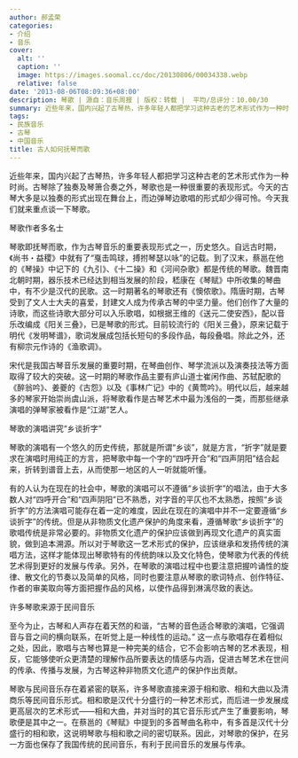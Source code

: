 ```yaml
---
author: 郝孟荣
categories:
- 介绍
- 音乐
cover:
  alt: ''
  caption: ''
  image: https://images.soomal.cc/doc/20130806/00034338.webp
  relative: false
date: '2013-08-06T08:09:36+08:00'
description: 琴歌 | 源自：音乐周报 | 版权：转载 |  平均/总评分：10.00/30
summary: 近些年来，国内兴起了古琴热，许多年轻人都把学习这种古老的艺术形式作为一种时尚。古琴除了独奏及琴箫合奏之外，琴歌也是一种很重要的表现形式。今天的古琴大多是以独奏的形式出现在舞台上，而边弹琴边歌唱的形式却少得可怜。今天我们就来重点谈一下琴歌。
tags:
- 民族音乐
- 古琴
- 中国音乐
title: 古人如何抚琴而歌
---
```


近些年来，国内兴起了古琴热，许多年轻人都把学习这种古老的艺术形式作为一种时尚。古琴除了独奏及琴箫合奏之外，琴歌也是一种很重要的表现形式。今天的古琴大多是以独奏的形式出现在舞台上，而边弹琴边歌唱的形式却少得可怜。今天我们就来重点谈一下琴歌。

琴歌作者多名士

琴歌即抚琴而歌，作为古琴音乐的重要表现形式之一，历史悠久。自远古时期，《尚书・益稷》中就有了“戛击鸣球，搏拊琴瑟以咏”的记载。到了汉末，蔡邕在他的《琴操》中记下的《九引》、《十二操》和《河间杂歌》都是传统的琴歌。魏晋南北朝时期，器乐技术已经达到相当发展的阶段，嵇康在《琴赋》中所收集的琴曲中，有不少是汉代的民歌。这一时期著名的琴歌还有《懊侬歌》。隋唐时期，古琴受到了文人士大夫的喜爱，封建文人成为传承古琴的中坚力量。他们创作了大量的诗歌，而这些诗歌大部分可以入乐歌唱，如根据王维的《送元二使安西》，配以音乐改编成《阳关三叠》，已是琴歌的形式。目前较流行的《阳关三叠》，原来记载于明代《发明琴谱》，歌词发展成包括长短句的多段作品，每段叠唱。除此之外，还有柳宗元作诗的《渔歌调》。

宋代是我国古琴音乐发展的重要时期，在琴曲创作、琴学流派以及演奏技法等方面取得了较大的突破。这一时期的琴歌作品主要有庐山道士崔闲作曲、苏轼配歌的《醉翁吟》、姜夔的《古怨》以及《事林广记》中的《黄莺吟》。明代以后，越来越多的琴家开始崇尚虞山派，将琴歌看作是古琴艺术中最为浅俗的一类，而那些继承演唱的弹琴家被看作是“江湖”艺人。

琴歌的演唱讲究“乡谈折字”

琴歌的演唱有一个悠久的历史传统，那就是所谓“乡谈”，就是方言，“折字”就是要求在演唱时用纯正的方言，把琴歌中每一个字的“四呼开合”和“四声阴阳”结合起来，折转到谱音上去，从而使那一地区的人一听就能听懂。

有的人认为在现在的社会中，琴歌的演唱可以不遵循“乡谈折字”的唱法，由于大多数人对“四呼开合”和“四声阴阳”已不熟悉，对字音的平仄也不太熟悉，按照“乡谈折字”的方法演唱可能存在着一定的难度，因此在现在的演唱中并不一定要遵循“乡谈折字”的传统。但是从非物质文化遗产保护的角度来看，遵循琴歌“乡谈折字”的歌唱传统是非常必要的。非物质文化遗产的保护应该做到再现文化遗产的真实面貌，做到追本溯源。所以对于琴歌这一艺术形式的保护，应该继承和发扬传统的演唱方法，这样才能体现出琴歌特有的传统韵味以及文化特色，使琴歌为代表的传统艺术得到更好的发展与传承。另外，在琴歌的演唱过程中也要注意把握吟诵性的旋律、散文化的节奏以及简单的风格，同时也要注意从琴歌的歌词特点、创作特征、作者的审美取向等方面把握作品的风格，以使作品得到淋漓尽致的表达。

许多琴歌来源于民间音乐

至今为止，古琴和人声存在着天然的和谐，“古琴的音色适合琴歌的演唱，它强调音与音之间的横向联系，在听觉上是一种线性的运动。” 这一点与歌唱存在着相似之处，因此，歌唱与古琴也算是一种完美的结合，它不会影响古琴的艺术表现，相反，它能够使听众更清楚的理解作品所要表达的情感与内涵，促进古琴艺术在世间的传承、传播与发展，为古琴这种非物质文化遗产的保护作出贡献。

琴歌与民间音乐存在着紧密的联系，许多琴歌直接来源于相和歌、相和大曲以及清商乐等民间音乐形式。相和歌是汉代十分盛行的一种艺术形式，而后进一步发展成更高层次的艺术形式――相和大曲，并对当时的其它音乐形式产生了重要影响，琴歌便是其中之一。在蔡邕的《琴赋》中提到的多首琴曲名称中，有多首是汉代十分盛行的相和歌，这说明琴歌与相和歌之间的密切联系。因此，对琴歌的保护，在另一方面也保存了我国传统的民间音乐，有利于民间音乐的发展与传承。